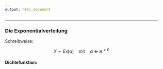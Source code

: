 ```yaml
---
output: html_document
---
```


***

### Die Exponentialverteilung

Schreibweise:

$$ X \sim \text{Ex}(\alpha) \quad\text{mit}\quad \alpha \in \mathbb{R}^{>0} $$

#### Dichtefunktion: